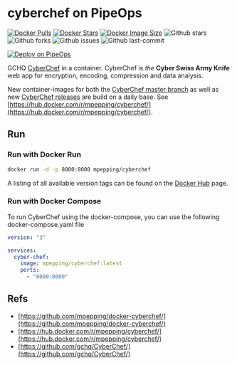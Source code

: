 # cyberchef on PipeOps

[![Docker Pulls](https://badgen.net/docker/pulls/mpepping/cyberchef?icon=docker&label=pulls)](https://hub.docker.com/r/mpepping/cyberchef/)
[![Docker Stars](https://badgen.net/docker/stars/mpepping/cyberchef?icon=docker&label=stars)](https://hub.docker.com/r/mpepping/cyberchef/)
[![Docker Image Size](https://badgen.net/docker/size/mpepping/cyberchef?icon=docker&label=image%20size)](https://hub.docker.com/r/mpepping/cyberchef/)
![Github stars](https://badgen.net/github/stars/mpepping/docker-cyberchef?icon=github&label=stars)
![Github forks](https://badgen.net/github/forks/mpepping/docker-cyberchef?icon=github&label=forks)
![Github issues](https://img.shields.io/github/issues/mpepping/docker-cyberchef)
![Github last-commit](https://img.shields.io/github/last-commit/mpepping/docker-cyberchef)



[![Deploy on PipeOps](https://pub-a1fbf367a4cd458487cfa3f29154ac93.r2.dev/Default.png)](#)



GCHQ [CyberChef](https://github.com/gchq/CyberChef/) in a container. CyberChef is *the* **Cyber Swiss Army Knife** web app for encryption, encoding, compression and data analysis.

New container-images for both the [CyberChef master branch](https://github.com/gchq/CyberChef) as well as new [CyberChef releases](https://github.com/gchq/CyberChef/releases) are build on a daily base. See [https://hub.docker.com/r/mpepping/cyberchef/](https://hub.docker.com/r/mpepping/cyberchef/).

## Run

### Run with Docker Run

```bash
docker run -d -p 8000:8000 mpepping/cyberchef
```

A listing of all available version tags can be found on the [Docker Hub](https://hub.docker.com/r/mpepping/cyberchef/tags) page.

### Run with Docker Compose

To run CyberChef using the docker-compose, you can use the following docker-compose.yaml file

```yaml
version: "3"

services:
  cyber-chef:
    image: mpepping/cyberchef:latest
    ports:
      - "8000:8000"
```

## Refs

* [https://github.com/mpepping/docker-cyberchef/](https://github.com/mpepping/docker-cyberchef/)
* [https://hub.docker.com/r/mpepping/cyberchef/](https://hub.docker.com/r/mpepping/cyberchef/)
* [https://github.com/gchq/CyberChef/](https://github.com/gchq/CyberChef/)
